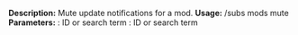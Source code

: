 **Description:** Mute update notifications for a mod.
**Usage:** /subs mods mute <game> <mod>
**Parameters:**
<game>: ID or search term
<mod>: ID or search term
